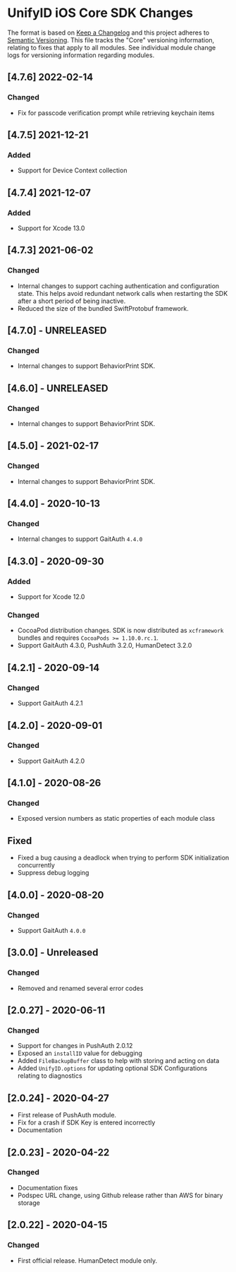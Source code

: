 # UnifyID iOS Core SDK Changes

The format is based on [Keep a Changelog](https://keepachangelog.com/en/1.0.0/)
and this project adheres to [Semantic Versioning](https://semver.org/spec/v2.0.0.html).
This file tracks the "Core" versioning information, relating to fixes that apply to all modules.
See individual module change logs for versioning information regarding modules.

## [4.7.6] 2022-02-14

### Changed

- Fix for passcode verification prompt while retrieving keychain items

## [4.7.5] 2021-12-21

### Added

- Support for Device Context collection

## [4.7.4] 2021-12-07

### Added

- Support for Xcode 13.0

## [4.7.3] 2021-06-02

### Changed

- Internal changes to support caching authentication and configuration state.
  This helps avoid redundant network calls when restarting the SDK after
  a short period of being inactive.
- Reduced the size of the bundled SwiftProtobuf framework.

## [4.7.0] - UNRELEASED

### Changed

- Internal changes to support BehaviorPrint SDK.

## [4.6.0] - UNRELEASED

### Changed

- Internal changes to support BehaviorPrint SDK.

## [4.5.0] - 2021-02-17

### Changed

- Internal changes to support BehaviorPrint SDK.

## [4.4.0] - 2020-10-13

### Changed

- Internal changes to support GaitAuth `4.4.0`

## [4.3.0] - 2020-09-30

### Added

- Support for Xcode 12.0

### Changed

- CocoaPod distribution changes. SDK is now distributed as
  `xcframework` bundles and requires `CocoaPods >= 1.10.0.rc.1`.
- Support GaitAuth 4.3.0, PushAuth 3.2.0, HumanDetect 3.2.0

## [4.2.1] - 2020-09-14

### Changed

- Support GaitAuth 4.2.1

## [4.2.0] - 2020-09-01

### Changed

- Support GaitAuth 4.2.0

## [4.1.0] - 2020-08-26

### Changed

- Exposed version numbers as static properties of each module class

## Fixed

- Fixed a bug causing a deadlock when trying to perform SDK initialization concurrently
- Suppress debug logging

## [4.0.0] - 2020-08-20

### Changed

- Support GaitAuth `4.0.0`

## [3.0.0] - Unreleased

### Changed

- Removed and renamed several error codes

## [2.0.27] - 2020-06-11

### Changed

- Support for changes in PushAuth 2.0.12
- Exposed an `installID` value for debugging
- Added `FileBackupBuffer` class to help with storing and acting on data
- Added `UnifyID.options` for updating optional SDK Configurations relating to diagnostics

## [2.0.24] - 2020-04-27

- First release of PushAuth module.
- Fix for a crash if SDK Key is entered incorrectly
- Documentation

## [2.0.23] - 2020-04-22

### Changed

- Documentation fixes
- Podspec URL change, using Github release rather than AWS for binary storage

## [2.0.22] - 2020-04-15

### Changed

- First official release.  HumanDetect module only.
